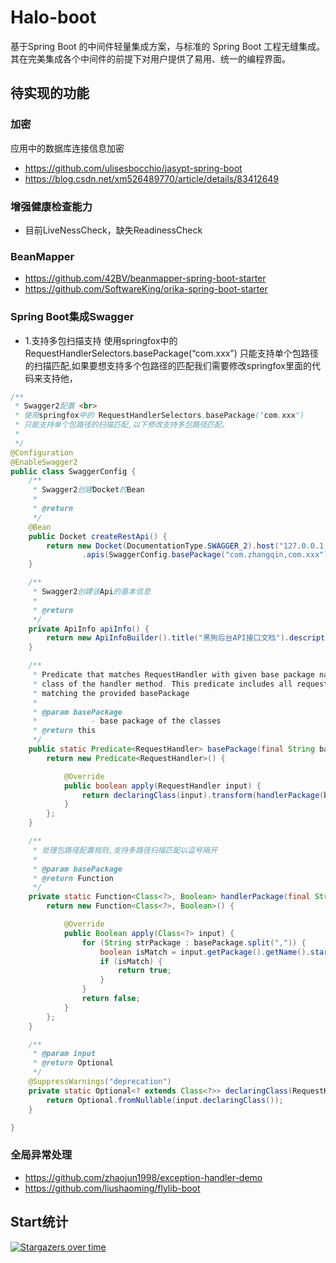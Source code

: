 # Halo-boot
基于Spring Boot 的中间件轻量集成方案，与标准的 Spring Boot 工程无缝集成。其在完美集成各个中间件的前提下对用户提供了易用、统一的编程界面。

## 待实现的功能

### 加密
 应用中的数据库连接信息加密
* https://github.com/ulisesbocchio/jasypt-spring-boot
* https://blog.csdn.net/xm526489770/article/details/83412649

### 增强健康检查能力
 * 目前LiveNessCheck，缺失ReadinessCheck

### BeanMapper
* https://github.com/42BV/beanmapper-spring-boot-starter
* https://github.com/SoftwareKing/orika-spring-boot-starter

### Spring Boot集成Swagger

* 1.支持多包扫描支持
  使用springfox中的 RequestHandlerSelectors.basePackage(“com.xxx”) 只能支持单个包路径的扫描匹配,如果要想支持多个包路径的匹配我们需要修改springfox里面的代码来支持他，
```java
/**
 * Swagger2配置 <br>
 * 使用springfox中的 RequestHandlerSelectors.basePackage("com.xxx")
 * 只能支持单个包路径的扫描匹配,以下修改支持多包路径匹配。
 *
 */
@Configuration
@EnableSwagger2
public class SwaggerConfig {
	/**
	 * Swagger2创建Docket的Bean
	 * 
	 * @return
	 */
	@Bean
	public Docket createRestApi() {
		return new Docket(DocumentationType.SWAGGER_2).host("127.0.0.1:8080").apiInfo(apiInfo()).select()
				.apis(SwaggerConfig.basePackage("com.zhangqin,com.xxx")).paths(PathSelectors.any()).build();
	}

	/**
	 * Swagger2创建该Api的基本信息
	 * 
	 * @return
	 */
	private ApiInfo apiInfo() {
		return new ApiInfoBuilder().title("黑狗后台API接口文档").description("黑狗后台API接口文档").version("1.0.0").build();
	}

	/**
	 * Predicate that matches RequestHandler with given base package name for the
	 * class of the handler method. This predicate includes all request handlers
	 * matching the provided basePackage
	 *
	 * @param basePackage
	 *            - base package of the classes
	 * @return this
	 */
	public static Predicate<RequestHandler> basePackage(final String basePackage) {
		return new Predicate<RequestHandler>() {

			@Override
			public boolean apply(RequestHandler input) {
				return declaringClass(input).transform(handlerPackage(basePackage)).or(true);
			}
		};
	}

	/**
	 * 处理包路径配置规则,支持多路径扫描匹配以逗号隔开
	 * 
	 * @param basePackage
	 * @return Function
	 */
	private static Function<Class<?>, Boolean> handlerPackage(final String basePackage) {
		return new Function<Class<?>, Boolean>() {

			@Override
			public Boolean apply(Class<?> input) {
				for (String strPackage : basePackage.split(",")) {
					boolean isMatch = input.getPackage().getName().startsWith(strPackage);
					if (isMatch) {
						return true;
					}
				}
				return false;
			}
		};
	}

	/**
	 * @param input
	 * @return Optional
	 */
	@SuppressWarnings("deprecation")
	private static Optional<? extends Class<?>> declaringClass(RequestHandler input) {
		return Optional.fromNullable(input.declaringClass());
	}

}
```

### 全局异常处理
* https://github.com/zhaojun1998/exception-handler-demo
* https://github.com/liushaoming/flylib-boot

## Start统计

[![Stargazers over time](https://starcharts.herokuapp.com/SoftwareKing/halo-boot.svg)](https://starcharts.herokuapp.com/SoftwareKing/halo-boot)
      
